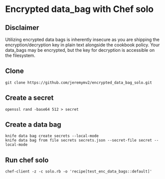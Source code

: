 # Encrypted data_bag with Chef solo

## Disclaimer
Utilizing encrypted data bags is inherently insecure as you are shipping the encryption/decryption key
in plain text alongside the cookbook policy. Your data_bags may be encrypted, but the key for decryption
is accessible on the filesystem.

## Clone

```
git clone https://github.com/jeremymv2/encrypted_data_bag_solo.git
```

## Create a secret

```
openssl rand -base64 512 > secret
```

## Create a data bag

```
knife data bag create secrets --local-mode
knife data bag from file secrets secrets.json --secret-file secret --local-mode
```

## Run chef solo

```
chef-client -z -c solo.rb -o 'recipe[test_enc_data_bags::default]'
```
